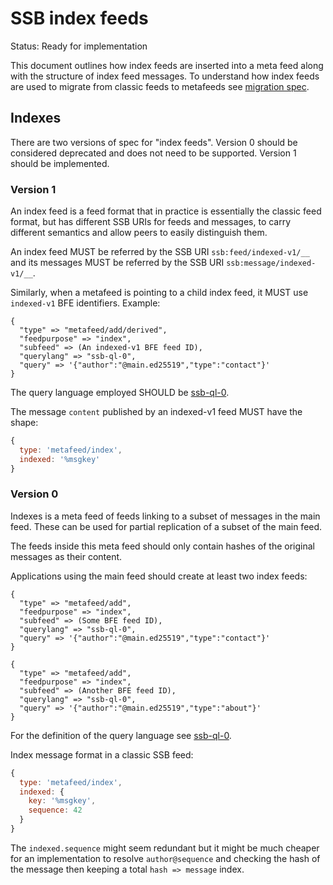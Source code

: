 <!--
SPDX-FileCopyrightText: 2021 Anders Rune Jensen

SPDX-License-Identifier: CC-BY-4.0
-->

# SSB index feeds

Status: Ready for implementation

This document outlines how index feeds are inserted into a meta feed
along with the structure of index feed messages. To understand how
index feeds are used to migrate from classic feeds to metafeeds see
[migration spec].

## Indexes

There are two versions of spec for "index feeds". Version 0 should be 
considered deprecated and does not need to be supported. Version 1
should be implemented.

### Version 1

An index feed is a feed format that in practice is essentially the classic
feed format, but has different SSB URIs for feeds and messages, to carry
different semantics and allow peers to easily distinguish them.

An index feed MUST be referred by the SSB URI `ssb:feed/indexed-v1/__` and
its messages MUST be referred by the SSB URI `ssb:message/indexed-v1/__`.

Similarly, when a metafeed is pointing to a child index feed, it MUST use
`indexed-v1` BFE identifiers. Example:

```
{ 
  "type" => "metafeed/add/derived",
  "feedpurpose" => "index", 
  "subfeed" => (An indexed-v1 BFE feed ID),
  "querylang" => "ssb-ql-0",
  "query" => '{"author":"@main.ed25519","type":"contact"}'
}
```

The query language employed SHOULD be [ssb-ql-0].

The message `content` published by an indexed-v1 feed MUST have the shape:

```js
{
  type: 'metafeed/index',
  indexed: '%msgkey'
}
```
 
### Version 0

Indexes is a meta feed of feeds linking to a subset of messages in the
main feed. These can be used for partial replication of a subset of
the main feed.

The feeds inside this meta feed should only contain hashes of the
original messages as their content.

Applications using the main feed should create at least two index
feeds:

```
{ 
  "type" => "metafeed/add",
  "feedpurpose" => "index", 
  "subfeed" => (Some BFE feed ID),
  "querylang" => "ssb-ql-0",
  "query" => '{"author":"@main.ed25519","type":"contact"}'
}

{ 
  "type" => "metafeed/add",
  "feedpurpose" => "index", 
  "subfeed" => (Another BFE feed ID),
  "querylang" => "ssb-ql-0",
  "query" => '{"author":"@main.ed25519","type":"about"}'
}
```

For the definition of the query language see [ssb-ql-0].

Index message format in a classic SSB feed:

```js
{
  type: 'metafeed/index',
  indexed: {
    key: '%msgkey',
    sequence: 42
  }
}
```

The `indexed.sequence` might seem redundant but it might be much cheaper
for an implementation to resolve `author@sequence` and checking the hash 
of the message then keeping a total `hash => message` index.

[ssb-ql-0]: https://github.com/ssb-ngi-pointer/ssb-subset-replication-spec#ssb-ql-0
[migration spec]: https://github.com/ssbc/ssb-meta-feeds-migration
